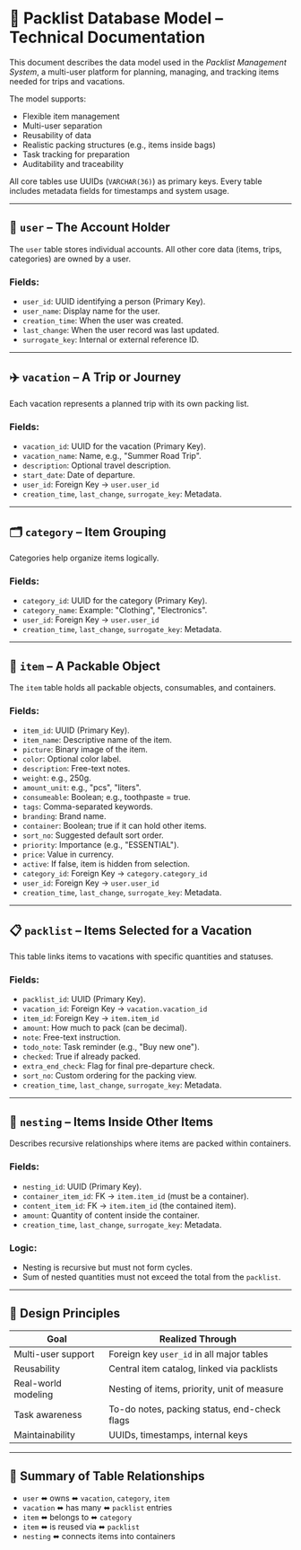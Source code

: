 # 📘 Packlist Database Model – Technical Documentation

This document describes the data model used in the *Packlist Management System*, a multi-user platform for planning, managing, and tracking items needed for trips and vacations.

The model supports:
- Flexible item management
- Multi-user separation
- Reusability of data
- Realistic packing structures (e.g., items inside bags)
- Task tracking for preparation
- Auditability and traceability

All core tables use UUIDs (`VARCHAR(36)`) as primary keys. Every table includes metadata fields for timestamps and system usage.

---

## 👤 `user` – The Account Holder

The `user` table stores individual accounts. All other core data (items, trips, categories) are owned by a user.

### Fields:
- `user_id`: UUID identifying a person (Primary Key).
- `user_name`: Display name for the user.
- `creation_time`: When the user was created.
- `last_change`: When the user record was last updated.
- `surrogate_key`: Internal or external reference ID.

---

## ✈️ `vacation` – A Trip or Journey

Each vacation represents a planned trip with its own packing list.

### Fields:
- `vacation_id`: UUID for the vacation (Primary Key).
- `vacation_name`: Name, e.g., "Summer Road Trip".
- `description`: Optional travel description.
- `start_date`: Date of departure.
- `user_id`: Foreign Key → `user.user_id`
- `creation_time`, `last_change`, `surrogate_key`: Metadata.

---

## 🗂️ `category` – Item Grouping

Categories help organize items logically.

### Fields:
- `category_id`: UUID for the category (Primary Key).
- `category_name`: Example: "Clothing", "Electronics".
- `user_id`: Foreign Key → `user.user_id`
- `creation_time`, `last_change`, `surrogate_key`: Metadata.

---

## 🎒 `item` – A Packable Object

The `item` table holds all packable objects, consumables, and containers.

### Fields:
- `item_id`: UUID (Primary Key).
- `item_name`: Descriptive name of the item.
- `picture`: Binary image of the item.
- `color`: Optional color label.
- `description`: Free-text notes.
- `weight`: e.g., 250g.
- `amount_unit`: e.g., "pcs", "liters".
- `consumeable`: Boolean; e.g., toothpaste = true.
- `tags`: Comma-separated keywords.
- `branding`: Brand name.
- `container`: Boolean; true if it can hold other items.
- `sort_no`: Suggested default sort order.
- `priority`: Importance (e.g., "ESSENTIAL").
- `price`: Value in currency.
- `active`: If false, item is hidden from selection.
- `category_id`: Foreign Key → `category.category_id`
- `user_id`: Foreign Key → `user.user_id`
- `creation_time`, `last_change`, `surrogate_key`: Metadata.

---

## 📋 `packlist` – Items Selected for a Vacation

This table links items to vacations with specific quantities and statuses.

### Fields:
- `packlist_id`: UUID (Primary Key).
- `vacation_id`: Foreign Key → `vacation.vacation_id`
- `item_id`: Foreign Key → `item.item_id`
- `amount`: How much to pack (can be decimal).
- `note`: Free-text instruction.
- `todo_note`: Task reminder (e.g., "Buy new one").
- `checked`: True if already packed.
- `extra_end_check`: Flag for final pre-departure check.
- `sort_no`: Custom ordering for the packing view.
- `creation_time`, `last_change`, `surrogate_key`: Metadata.

---

## 🧳 `nesting` – Items Inside Other Items

Describes recursive relationships where items are packed within containers.

### Fields:
- `nesting_id`: UUID (Primary Key).
- `container_item_id`: FK → `item.item_id` (must be a container).
- `content_item_id`: FK → `item.item_id` (the contained item).
- `amount`: Quantity of content inside the container.
- `creation_time`, `last_change`, `surrogate_key`: Metadata.

### Logic:
- Nesting is recursive but must not form cycles.
- Sum of nested quantities must not exceed the total from the `packlist`.

---

## 🔁 Design Principles

| Goal                            | Realized Through                             |
|--------------------------------|-----------------------------------------------|
| Multi-user support             | Foreign key `user_id` in all major tables     |
| Reusability                    | Central item catalog, linked via packlists    |
| Real-world modeling            | Nesting of items, priority, unit of measure   |
| Task awareness                 | To-do notes, packing status, end-check flags  |
| Maintainability                | UUIDs, timestamps, internal keys              |

---

## 📌 Summary of Table Relationships

- `user` ⬌ owns ⬌ `vacation`, `category`, `item`
- `vacation` ⬌ has many ⬌ `packlist` entries
- `item` ⬌ belongs to ⬌ `category`
- `item` ⬌ is reused via ⬌ `packlist`
- `nesting` ⬌ connects items into containers
